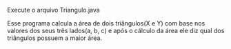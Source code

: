 Execute o arquivo Triangulo.java

Esse programa calcula a área de dois triângulos(X e Y) com base nos valores dos seus três lados(a, b, c) e após o cálculo da área ele diz qual dos triângulos possuem a maior área.
